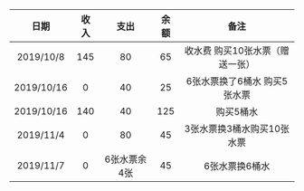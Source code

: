 日期| 收入 | 支出 | 余额 | 备注
:-: | :-: | :-: | :-: | :-: 
2019/10/8 | 145  | 80 | 65  | 收水费 购买10张水票（赠送一张）
2019/10/16 | 0  | 40 | 25  | 6张水票换了6桶水 购买5张水票
2019/10/16 | 140  | 40 | 125  | 购买5桶水
2019/11/4| 0  | 80 | 45  | 3张水票换3桶水购买10张水票
2019/11/7|0 | 6张水票余4张 |45 |6张水票换6桶水|


